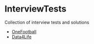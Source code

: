 # InterviewTests
Collection of interview tests and solutions

* [OneFootball](/OneFootball/)
* [Data4Life](https://github.com/NajeebTyson/data4life)
